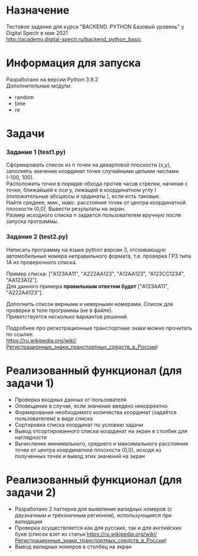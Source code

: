 # Назначение
Тестовое задание для курса "BACKEND. PYTHON Базовый уровень" у Digital Spectr в мае 2021  
http://academy.digital-spectr.ru/backend_python_basic

# Информация для запуска
Разработано на версии Python 3.9.2  
Дополнительные модули:
  + random  
  + time  
  + re
# Задачи
### Задание 1 (**test1.py**)
Сформировать список из n точек на декартовой плоскости (х,у), заполнять значения координат точек случайными целыми числами (-100, 100).  
Расположить точки в порядке обхода против часов стрелки, начиная с точки, ближайшей к оси у, лежащей в координатном углу I (положительные абсциссы и ординаты ), если есть таковые.  
Найти среднее, мин., макс. расстояния точек от центра координатной плоскости (0,0). Вывести результаты на экран.  
Размер исходного списка n задается пользователем вручную после запуска программы.

### Задание 2 (**test2.py**)
Написать программу на языке python версии 3, отсеивающую автомобильные номера неправильного формата, т.е. проверка ГРЗ типа 1А из проверочного списка. 
  
Пример списка: ["A123AA11", "А222АА123", "A12AA123", "A123CC1234", "AA123A12"].  
Для данного примера **правильным ответом будет**  ["A123AA11", "А222АА123"]. 

Дополнить список верными и неверными номерами. Список для проверки в теле программы (не в файле).  
Приветствуется несколько вариантов решений.  
  
Подробнее про регистрационные транспортные знаки можно прочитать по ссылке:  
https://ru.wikipedia.org/wiki/Регистрационные_знаки_транспортных_средств_в_России)  

# Реализованный функционал (для задачи 1)
+ Проверка входных данных от пользователя
+ Оповещение в случае, если значение введено некорректно
+ Формирование необходимого количества координат (задаётся пользователем) в виде списка
+ Сортировка списка координат по условию задачи
+ Вывод отсортированного списка координат на экран в столбик для наглядности
+ Вычисление минимального, среднего и максимального расстояния точек от центра координатной плоскости (0,0), исходя из полученных точек и вывод этих значений на экран

# Реализованный функционал (для задачи 2)
+ Разработано 2 паттерна для выявления валидных номеров (с двузначным и трёхзначным регионом), использующиеся при валидации
+ Проверка осуществляется как для русских, так и для английских букв (список взят из статьи https://ru.wikipedia.org/wiki/Регистрационные_знаки_транспортных_средств_в_России)
+ Вывод валидных номеров в столбец на экран
